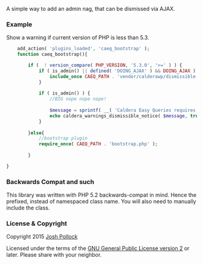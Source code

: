 A simple way to add an admin nag, that can be dismissed via AJAX.

### Example
Show a warning if current version of PHP is less than 5.3.
```php
    add_action( 'plugins_loaded', 'caeq_bootstrap' );
    function caeq_bootstrap(){

    	if (  ! version_compare( PHP_VERSION, '5.3.0', '>=' ) ) {
    		if ( is_admin() || defined( 'DOING_AJAX' ) && DOING_AJAX ) {
    			include_once CAEQ_PATH . 'vendor/calderawp/dismissible-notice/src/callback_hook.php';
    		}
    
    		if ( is_admin() ) {
    			//BIG nope nope nope!
    
    			$message = sprintf( __( 'Caldera Easy Queries requires PHP version %1s or later. We strongly recommend PHP 5.4 or later for security and performance reasons. Current version is %2s.', '5.3.0', 'caldera-text-domain' ), PHP_VERSION );
    			echo caldera_warnings_dismissible_notice( $message, true, 'activate_plugins' );
    		}
    
    	}else{
    		//bootstrap plugin
    		require_once( CAEQ_PATH . 'bootstrap.php' );
    
    	}

}
```

### Backwards Compat and such
This library was written with PHP 5.2 backwards-compat in mind. Hence the prefixed, instead of namespaced class name. You will also need to manually include the class.


### License & Copyright
Copyright 2015  [Josh Pollock](http://JoshPress.net)

Licensed under the terms of the [GNU General Public License version 2](http://www.gnu.org/licenses/gpl-2.0.html) or later. Please share with your neighbor.
